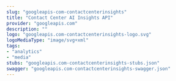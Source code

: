 ```yaml
---
slug: "googleapis-com-contactcenterinsights"
title: "Contact Center AI Insights API"
provider: "googleapis.com"
description: ""
logo: "googleapis.com-contactcenterinsights-logo.svg"
logoMediaType: "image/svg+xml"
tags:
- "analytics"
- "media"
stubs: "googleapis.com-contactcenterinsights-stubs.json"
swagger: "googleapis.com-contactcenterinsights-swagger.json"
---
```

